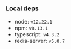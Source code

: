 ### Local deps

- node: `v12.22.1`
- npm: `v8.13.1`
- typescript: `v4.3.2`
- redis-server: `v5.0.7`
